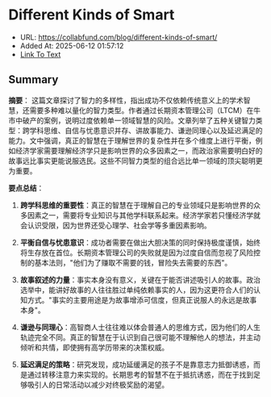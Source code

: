 # Different Kinds of Smart
- URL: https://collabfund.com/blog/different-kinds-of-smart/
- Added At: 2025-06-12 01:57:12
- [Link To Text](2025-06-12-different-kinds-of-smart_raw.md)

## Summary
**摘要**：
这篇文章探讨了智力的多样性，指出成功不仅依赖传统意义上的学术智慧，还需要多种难以量化的智力类型。作者通过长期资本管理公司（LTCM）在牛市中破产的案例，说明过度依赖单一领域智慧的风险。文章列举了五种关键智力类型：跨学科思维、自信与忧患意识并存、讲故事能力、谦逊同理心以及延迟满足的能力。文中强调，真正的智慧在于理解世界的复杂性并在多个维度上进行平衡，例如经济学家需要理解经济学只是影响世界的众多因素之一，而政治家需要明白好的故事远比事实更能说服选民。这些不同智力类型的组合远比单一领域的顶尖聪明更为重要。

**要点总结**：
1. **跨学科思维的重要性**：真正的智慧在于理解自己的专业领域只是影响世界的众多因素之一，需要将专业知识与其他学科联系起来。经济学家若只懂经济学就会认识受限，因为世界还受心理学、社会学等多重因素影响。

2. **平衡自信与忧患意识**：成功者需要在做出大胆决策的同时保持极度谨慎，始终将生存放在首位。长期资本管理公司的失败就是因为过度自信而忽视了风险控制的基本法则，"他们为了赚取不需要的钱，冒险失去需要的东西"。

3. **故事叙述的力量**：事实本身没有意义，关键在于能否讲述吸引人的故事。政治选举中，能讲好故事的人往往胜过单纯依赖事实的人，因为这更符合人们的认知方式。"事实的主要用途是为故事增添可信度，但真正说服人的永远是故事本身"。

4. **谦逊与同理心**：高智商人士往往难以体会普通人的思维方式，因为他们的人生轨迹完全不同。真正的智慧在于认识到自己很可能不理解他人的想法，并主动倾听和共情，即使拥有高学历带来的决策权威。

5. **延迟满足的策略**：研究发现，成功延缓满足的孩子不是靠意志力抵御诱惑，而是通过转移注意力来实现的。长期思考的智慧不在于抵抗诱惑，而在于找到足够吸引人的日常活动以减少对终极奖励的渴望。
